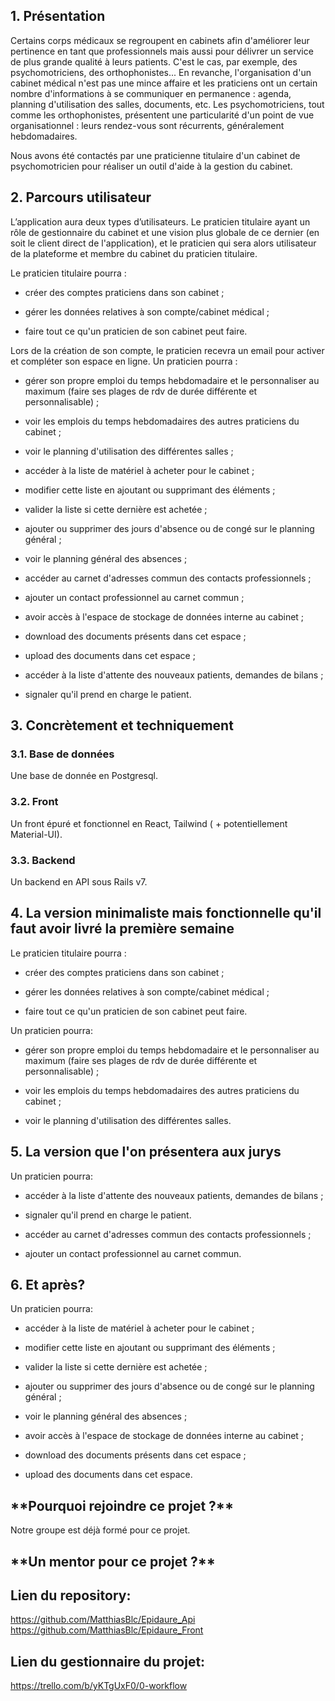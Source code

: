 ## 1. Présentation

Certains corps médicaux se regroupent en cabinets afin d'améliorer leur pertinence en tant que professionnels mais aussi pour délivrer un service de plus grande qualité à leurs patients. C'est le cas, par exemple, des psychomotriciens, des orthophonistes...
En revanche, l'organisation d'un cabinet médical n'est pas une mince affaire et les praticiens ont un certain nombre d'informations à se communiquer en permanence : agenda, planning d'utilisation des salles, documents, etc.
Les psychomotriciens, tout comme les orthophonistes, présentent une particularité d'un point de vue organisationnel : leurs rendez-vous sont récurrents, généralement hebdomadaires.

Nous avons été contactés par une praticienne titulaire d'un cabinet de psychomotricien pour réaliser un outil d'aide à la gestion du cabinet.


## 2. Parcours utilisateur

L’application aura deux types d’utilisateurs. Le praticien titulaire ayant un rôle de gestionnaire du cabinet et une vision plus globale de ce dernier (en soit le client direct de l'application), et le praticien qui sera alors utilisateur de la plateforme et membre du cabinet du praticien titulaire.


Le praticien titulaire pourra : 

- créer des comptes praticiens dans son cabinet ; 

- gérer les données relatives à son compte/cabinet médical ;

- faire tout ce qu'un praticien de son cabinet peut faire.


Lors de la création de son compte, le praticien recevra un email pour activer et compléter son espace en ligne. 
Un praticien pourra :

- gérer son propre emploi du temps hebdomadaire et le personnaliser au maximum (faire ses plages de rdv de durée différente et personnalisable) ;

- voir les emplois du temps hebdomadaires des autres praticiens du cabinet ;

- voir le planning d'utilisation des différentes salles ;

- accéder à la liste de matériel à acheter pour le cabinet ;

- modifier cette liste en ajoutant ou supprimant des éléments ;

- valider la liste si cette dernière est achetée ;

- ajouter ou supprimer des jours d'absence ou de congé sur le planning général ;

- voir le planning général des absences ;

- accéder au carnet d'adresses commun des contacts professionnels ;

- ajouter un contact professionnel au carnet commun ;

- avoir accès à l'espace de stockage de données interne au cabinet ;

- download des documents présents dans cet espace ;

- upload des documents dans cet espace ;

- accéder à la liste d'attente des nouveaux patients, demandes de bilans ;

- signaler qu'il prend en charge le patient.

## 3. Concrètement et techniquement

### 3.1. Base de données

Une base de donnée en Postgresql.

### 3.2. Front

Un front épuré et fonctionnel en React, Tailwind ( + potentiellement Material-UI).

### 3.3. Backend

Un backend en API sous Rails v7.

## 4. La version minimaliste mais fonctionnelle qu'il faut avoir livré la première semaine
Le praticien titulaire pourra : 

- créer des comptes praticiens dans son cabinet ; 

- gérer les données relatives à son compte/cabinet médical ;

- faire tout ce qu'un praticien de son cabinet peut faire.

Un praticien pourra:

- gérer son propre emploi du temps hebdomadaire et le personnaliser au maximum (faire ses plages de rdv de durée différente et personnalisable) ;

- voir les emplois du temps hebdomadaires des autres praticiens du cabinet ;

- voir le planning d'utilisation des différentes salles.

## **5. La version que l'on présentera aux jurys**

Un praticien pourra:

- accéder à la liste d'attente des nouveaux patients, demandes de bilans ;

- signaler qu'il prend en charge le patient.


- accéder au carnet d'adresses commun des contacts professionnels ;

- ajouter un contact professionnel au carnet commun.

## **6. Et après?**

Un praticien pourra:

- accéder à la liste de matériel à acheter pour le cabinet ;

- modifier cette liste en ajoutant ou supprimant des éléments ;

- valider la liste si cette dernière est achetée ;


- ajouter ou supprimer des jours d'absence ou de congé sur le planning général ;

- voir le planning général des absences ;


- avoir accès à l'espace de stockage de données interne au cabinet ;

- download des documents présents dans cet espace ;

- upload des documents dans cet espace.

## \***\*Pourquoi rejoindre ce projet ?\*\***

Notre groupe est déjà formé pour ce projet.

## \***\*Un mentor pour ce projet ?\*\***


## Lien du repository:
https://github.com/MatthiasBlc/Epidaure_Api
https://github.com/MatthiasBlc/Epidaure_Front

## Lien du gestionnaire du projet:
https://trello.com/b/yKTgUxF0/0-workflow

